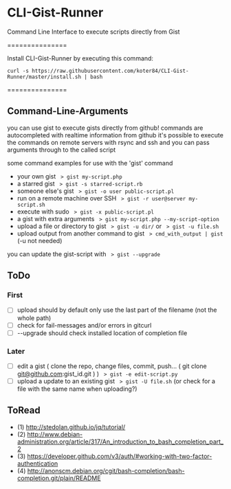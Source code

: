 CLI-Gist-Runner
===============

Command Line Interface to execute scripts directly from Gist

===============

Install CLI-Gist-Runner by executing this command:

`curl -s https://raw.githubusercontent.com/koter84/CLI-Gist-Runner/master/install.sh | bash`

===============

## Command-Line-Arguments
you can use gist to execute gists directly from github! commands are autocompleted with realtime information from github
it's possible to execute the commands on remote servers with rsync and ssh and you can pass arguments through to the called script

some command examples for use with the 'gist' command
- your own gist ` > gist my-script.php`
- a starred gist ` > gist -s starred-script.rb`
- someone else's gist ` > gist -o user public-script.pl`
- run on a remote machine over SSH ` > gist -r user@server my-script.sh`
- execute with sudo ` > gist -x public-script.pl`
- a gist with extra arguments ` > gist my-script.php --my-script-option`
- upload a file or directory to gist ` > gist -u dir/` or ` > gist -u file.sh`
- upload output from another command to gist ` > cmd_with_output | gist` (-u not needed)

you can update the gist-script with ` > gist --upgrade`

## ToDo
### First
- [ ] upload should by default only use the last part of the filename (not the whole path)
- [ ] check for fail-messages and/or errors in gitcurl
- [ ] --upgrade should check installed location of completion file

### Later
- [ ] edit a gist ( clone the repo, change files, commit, push... ( git clone git@github.com:gist_id.git ) ) ` > gist -e edit-script.py`
- [ ] upload a update to an existing gist ` > gist -U file.sh` (or check for a file with the same name when uploading?)

## ToRead
- (1) http://stedolan.github.io/jq/tutorial/
- (2) http://www.debian-administration.org/article/317/An_introduction_to_bash_completion_part_2
- (3) https://developer.github.com/v3/auth/#working-with-two-factor-authentication
- (4) http://anonscm.debian.org/cgit/bash-completion/bash-completion.git/plain/README

